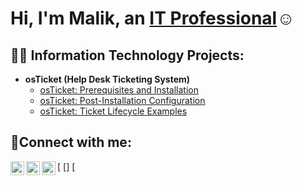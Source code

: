 <h1>Hi, I'm Malik, an <a href="https://linkedin.com/in/m-silas">IT Professional</a>☺</h1>

<h2>👨‍💻 Information Technology Projects:</h2>

- <b>osTicket (Help Desk Ticketing System)</b>
  - [osTicket: Prerequisites and Installation](https://github.com/MalikS-Github/osticket-prereqs)
  - [osTicket: Post-Installation Configuration](https://github.com/MalikS-Github/post-install-config)
  - [osTicket: Ticket Lifecycle Examples](https://github.com/MalikS-Github/ticket-lifecycle)

<h2>🤳Connect with me:</h2>

[<img align="left" alt="Josh | Twitter" width="22px" src="https://cdn.jsdelivr.net/npm/simple-icons@v3/icons/twitter.svg" />
[<img align="left" alt="Josh | LinkedIn" width="22px" src="https://cdn.jsdelivr.net/npm/simple-icons@v3/icons/linkedin.svg" />]
[<img align="left" alt="Josh | Instagram" width="22px" src="https://cdn.jsdelivr.net/npm/simple-icons@v3/icons/instagram.svg" />


[linkedin]: https://linkedin.com/in/Malik
